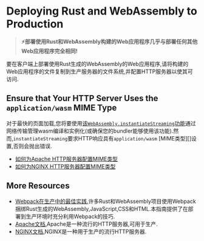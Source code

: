 # Deploying Rust and WebAssembly to Production

> **⚡部署使用Rust和WebAssembly构建的Web应用程序几乎与部署任何其他Web应用程序完全相同!**

要在客户端上部署使用Rust生成的WebAssembly的Web应用程序,请将构建的Web应用程序的文件复制到生产服务器的文件系统,并配置HTTP服务器以使其可访问.

## Ensure that Your HTTP Server Uses the `application/wasm` MIME Type

对于最快的页面加载,您将要使用[该`WebAssembly.instantiateStreaming`功能][instantiatestreaming]通过网络传输管理wasm编译和实例化(或确保您的bundler能够使用该功能).然而,`instantiateStreaming`要求HTTP响应具有`application/wasm` [MIME类型][]设置,否则会抛出错误.

-   [如何为Apache HTTP服务器配置MIME类型][apache-mime]
-   [如何为NGINX HTTP服务器配置MIME类型][nginx-mime]

[instantiatestreaming]: https://developer.mozilla.org/en-US/docs/Web/JavaScript/Reference/Global_Objects/WebAssembly/instantiateStreaming

[mime type]: https://developer.mozilla.org/en-US/docs/Web/HTTP/Basics_of_HTTP/MIME_types

[apache-mime]: https://httpd.apache.org/docs/2.4/mod/mod_mime.html#addtype

[nginx-mime]: https://nginx.org/en/docs/http/ngx_http_core_module.html#types

## More Resources

-   [Webpack在生产中的最佳实践.][webpack-prod]许多Rust和WebAssembly项目使用Webpack捆绑Rust生成的WebAssembly,JavaScript,CSS和HTML.本指南提供了在部署到生产环境时充分利用Webpack的技巧.
-   [Apache文档.][apache]Apache是​​一种流行的HTTP服务器,可用于生产.
-   [NGINX文档.][nginx]NGINX是一种用于生产的流行HTTP服务器.

[webpack-prod]: https://webpack.js.org/guides/production/

[apache]: https://httpd.apache.org/docs/

[nginx]: https://docs.nginx.com/nginx/admin-guide/installing-nginx/installing-nginx-open-source/
